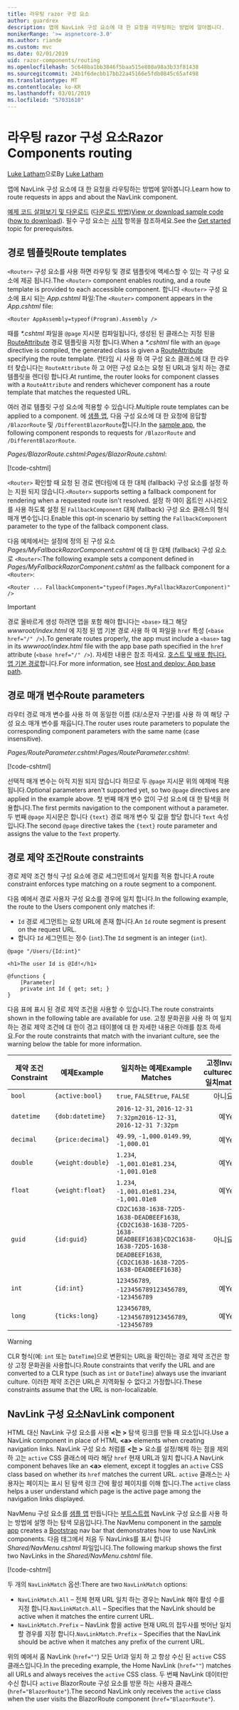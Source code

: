 ```yaml
---
title: 라우팅 razor 구성 요소
author: guardrex
description: 앱에 NavLink 구성 요소에 대 한 요청을 라우팅하는 방법에 알아봅니다.
monikerRange: '>= aspnetcore-3.0'
ms.author: riande
ms.custom: mvc
ms.date: 02/01/2019
uid: razor-components/routing
ms.openlocfilehash: 5c648ba1bb3846f5baa515e808a98a3b33f81438
ms.sourcegitcommit: 24b1f6decbb17bb22a45166e5fdb0845c65af498
ms.translationtype: MT
ms.contentlocale: ko-KR
ms.lasthandoff: 03/01/2019
ms.locfileid: "57031610"
---
```

# <a name="razor-components-routing"></a><span data-ttu-id="f0ea2-103">라우팅 razor 구성 요소</span><span class="sxs-lookup"><span data-stu-id="f0ea2-103">Razor Components routing</span></span>

<span data-ttu-id="f0ea2-104">[Luke Latham](https://github.com/guardrex)으로</span><span class="sxs-lookup"><span data-stu-id="f0ea2-104">By [Luke Latham](https://github.com/guardrex)</span></span>

<span data-ttu-id="f0ea2-105">앱에 NavLink 구성 요소에 대 한 요청을 라우팅하는 방법에 알아봅니다.</span><span class="sxs-lookup"><span data-stu-id="f0ea2-105">Learn how to route requests in apps and about the NavLink component.</span></span>

<span data-ttu-id="f0ea2-106">[예제 코드 살펴보기 및 다운로드](https://github.com/aspnet/Docs/tree/master/aspnetcore/razor-components/common/samples/) ([다운로드 방법](xref:index#how-to-download-a-sample))</span><span class="sxs-lookup"><span data-stu-id="f0ea2-106">[View or download sample code](https://github.com/aspnet/Docs/tree/master/aspnetcore/razor-components/common/samples/) ([how to download](xref:index#how-to-download-a-sample)).</span></span> <span data-ttu-id="f0ea2-107">필수 구성 요소는 [시작](xref:razor-components/get-started) 항목을 참조하세요.</span><span class="sxs-lookup"><span data-stu-id="f0ea2-107">See the [Get started](xref:razor-components/get-started) topic for prerequisites.</span></span>

## <a name="route-templates"></a><span data-ttu-id="f0ea2-108">경로 템플릿</span><span class="sxs-lookup"><span data-stu-id="f0ea2-108">Route templates</span></span>

<span data-ttu-id="f0ea2-109">`<Router>` 구성 요소를 사용 하면 라우팅 및 경로 템플릿에 액세스할 수 있는 각 구성 요소에 제공 됩니다.</span><span class="sxs-lookup"><span data-stu-id="f0ea2-109">The `<Router>` component enables routing, and a route template is provided to each accessible component.</span></span> <span data-ttu-id="f0ea2-110">합니다 `<Router>` 구성 요소에 표시 되는 *App.cshtml* 파일:</span><span class="sxs-lookup"><span data-stu-id="f0ea2-110">The `<Router>` component appears in the *App.cshtml* file:</span></span>

```cshtml
<Router AppAssembly=typeof(Program).Assembly />
```

<span data-ttu-id="f0ea2-111">때를  *\*.cshtml* 파일을 `@page` 지시문 컴파일됩니다, 생성된 된 클래스는 지정 된을 [RouteAttribute](/dotnet/api/microsoft.aspnetcore.mvc.routeattribute) 경로 템플릿을 지정 합니다.</span><span class="sxs-lookup"><span data-stu-id="f0ea2-111">When a *\*.cshtml* file with an `@page` directive is compiled, the generated class is given a [RouteAttribute](/dotnet/api/microsoft.aspnetcore.mvc.routeattribute) specifying the route template.</span></span> <span data-ttu-id="f0ea2-112">런타임 시 사용 하 여 구성 요소 클래스에 대 한 라우터 찾습니다는 `RouteAttribute` 하 고 어떤 구성 요소는 요청 된 URL과 일치 하는 경로 템플릿을 렌더링 합니다.</span><span class="sxs-lookup"><span data-stu-id="f0ea2-112">At runtime, the router looks for component classes with a `RouteAttribute` and renders whichever component has a route template that matches the requested URL.</span></span>

<span data-ttu-id="f0ea2-113">여러 경로 템플릿 구성 요소에 적용할 수 있습니다.</span><span class="sxs-lookup"><span data-stu-id="f0ea2-113">Multiple route templates can be applied to a component.</span></span> <span data-ttu-id="f0ea2-114">에 [샘플 앱](https://github.com/aspnet/Docs/tree/master/aspnetcore/razor-components/common/samples/), 다음 구성 요소에 대 한 요청에 응답할 `/BlazorRoute` 및 `/DifferentBlazorRoute`합니다.</span><span class="sxs-lookup"><span data-stu-id="f0ea2-114">In the [sample app](https://github.com/aspnet/Docs/tree/master/aspnetcore/razor-components/common/samples/), the following component responds to requests for `/BlazorRoute` and `/DifferentBlazorRoute`.</span></span>

<span data-ttu-id="f0ea2-115">*Pages/BlazorRoute.cshtml*:</span><span class="sxs-lookup"><span data-stu-id="f0ea2-115">*Pages/BlazorRoute.cshtml*:</span></span>

[!code-cshtml[](common/samples/3.x/BlazorSample/Pages/BlazorRoute.cshtml?start=1&end=4)]

<span data-ttu-id="f0ea2-116">`<Router>` 확인할 때 요청 된 경로 렌더링에 대 한 대체 (fallback) 구성 요소를 설정 하는 지원 되지 않습니다.</span><span class="sxs-lookup"><span data-stu-id="f0ea2-116">`<Router>` supports setting a fallback component for rendering when a requested route isn't resolved.</span></span> <span data-ttu-id="f0ea2-117">설정 하 여이 옵트인 시나리오를 사용 하도록 설정 된 `FallbackComponent` 대체 (fallback) 구성 요소 클래스의 형식 매개 변수입니다.</span><span class="sxs-lookup"><span data-stu-id="f0ea2-117">Enable this opt-in scenario by setting the `FallbackComponent` parameter to the type of the fallback component class.</span></span>

<span data-ttu-id="f0ea2-118">다음 예제에서는 설정에 정의 된 구성 요소 *Pages/MyFallbackRazorComponent.cshtml* 에 대 한 대체 (fallback) 구성 요소로 `<Router>`:</span><span class="sxs-lookup"><span data-stu-id="f0ea2-118">The following example sets a component defined in *Pages/MyFallbackRazorComponent.cshtml* as the fallback component for a `<Router>`:</span></span>

```cshtml
<Router ... FallbackComponent="typeof(Pages.MyFallbackRazorComponent)" />
```

> [!IMPORTANT]
> <span data-ttu-id="f0ea2-119">경로 올바르게 생성 하려면 앱을 포함 해야 합니다는 `<base>` 태그 해당 *wwwroot/index.html* 에 지정 된 앱 기본 경로 사용 하 여 파일을 `href` 특성 (`<base href="/" />`).</span><span class="sxs-lookup"><span data-stu-id="f0ea2-119">To generate routes properly, the app must include a `<base>` tag in its *wwwroot/index.html* file with the app base path specified in the `href` attribute (`<base href="/" />`).</span></span> <span data-ttu-id="f0ea2-120">자세한 내용은 참조 하세요. [호스트 및 배포 합니다. 앱 기본 경로](xref:host-and-deploy/razor-components/index#app-base-path)합니다.</span><span class="sxs-lookup"><span data-stu-id="f0ea2-120">For more information, see [Host and deploy: App base path](xref:host-and-deploy/razor-components/index#app-base-path).</span></span>

## <a name="route-parameters"></a><span data-ttu-id="f0ea2-121">경로 매개 변수</span><span class="sxs-lookup"><span data-stu-id="f0ea2-121">Route parameters</span></span>

<span data-ttu-id="f0ea2-122">라우터 경로 매개 변수를 사용 하 여 동일한 이름 (대/소문자 구분)를 사용 하 여 해당 구성 요소 매개 변수를 채웁니다.</span><span class="sxs-lookup"><span data-stu-id="f0ea2-122">The router uses route parameters to populate the corresponding component parameters with the same name (case insensitive).</span></span>

<span data-ttu-id="f0ea2-123">*Pages/RouteParameter.cshtml*:</span><span class="sxs-lookup"><span data-stu-id="f0ea2-123">*Pages/RouteParameter.cshtml*:</span></span>

[!code-cshtml[](common/samples/3.x/BlazorSample/Pages/RouteParameter.cshtml?start=1&end=8)]

<span data-ttu-id="f0ea2-124">선택적 매개 변수는 아직 지원 되지 않습니다 하므로 두 `@page` 지시문 위의 예제에 적용 됩니다.</span><span class="sxs-lookup"><span data-stu-id="f0ea2-124">Optional parameters aren't supported yet, so two `@page` directives are applied in the example above.</span></span> <span data-ttu-id="f0ea2-125">첫 번째 매개 변수 없이 구성 요소에 대 한 탐색을 허용합니다.</span><span class="sxs-lookup"><span data-stu-id="f0ea2-125">The first permits navigation to the component without a parameter.</span></span> <span data-ttu-id="f0ea2-126">두 번째 `@page` 지시문은 합니다 `{text}` 경로 매개 변수 및 값을 할당 합니다 `Text` 속성입니다.</span><span class="sxs-lookup"><span data-stu-id="f0ea2-126">The second `@page` directive takes the `{text}` route parameter and assigns the value to the `Text` property.</span></span>

## <a name="route-constraints"></a><span data-ttu-id="f0ea2-127">경로 제약 조건</span><span class="sxs-lookup"><span data-stu-id="f0ea2-127">Route constraints</span></span>

<span data-ttu-id="f0ea2-128">경로 제약 조건 형식 구성 요소에 경로 세그먼트에서 일치를 적용 합니다.</span><span class="sxs-lookup"><span data-stu-id="f0ea2-128">A route constraint enforces type matching on a route segment to a component.</span></span>

<span data-ttu-id="f0ea2-129">다음 예에서 경로 사용자 구성 요소를 경우에 일치 합니다.</span><span class="sxs-lookup"><span data-stu-id="f0ea2-129">In the following example, the route to the Users component only matches if:</span></span>

* <span data-ttu-id="f0ea2-130">`Id` 경로 세그먼트는 요청 URL에 존재 합니다.</span><span class="sxs-lookup"><span data-stu-id="f0ea2-130">An `Id` route segment is present on the request URL.</span></span>
* <span data-ttu-id="f0ea2-131">합니다 `Id` 세그먼트는 정수 (`int`).</span><span class="sxs-lookup"><span data-stu-id="f0ea2-131">The `Id` segment is an integer (`int`).</span></span>

```cshtml
@page "/Users/{Id:int}"

<h1>The user Id is @Id!</h1>

@functions {
    [Parameter]
    private int Id { get; set; }
}
```

<span data-ttu-id="f0ea2-132">다음 표에 표시 된 경로 제약 조건을 사용할 수 있습니다.</span><span class="sxs-lookup"><span data-stu-id="f0ea2-132">The route constraints shown in the following table are available for use.</span></span> <span data-ttu-id="f0ea2-133">고정 문화권을 사용 하 여 일치 하는 경로 제약 조건에 대 한이 경고 테이블에 대 한 자세한 내용은 아래를 참조 하세요.</span><span class="sxs-lookup"><span data-stu-id="f0ea2-133">For the route constraints that match with the invariant culture, see the warning below the table for more information.</span></span>

| <span data-ttu-id="f0ea2-134">제약 조건</span><span class="sxs-lookup"><span data-stu-id="f0ea2-134">Constraint</span></span> | <span data-ttu-id="f0ea2-135">예제</span><span class="sxs-lookup"><span data-stu-id="f0ea2-135">Example</span></span>           | <span data-ttu-id="f0ea2-136">일치하는 예제</span><span class="sxs-lookup"><span data-stu-id="f0ea2-136">Example Matches</span></span>                                                                  | <span data-ttu-id="f0ea2-137">고정</span><span class="sxs-lookup"><span data-stu-id="f0ea2-137">Invariant</span></span><br><span data-ttu-id="f0ea2-138">culture</span><span class="sxs-lookup"><span data-stu-id="f0ea2-138">culture</span></span><br><span data-ttu-id="f0ea2-139">일치</span><span class="sxs-lookup"><span data-stu-id="f0ea2-139">matching</span></span> |
| ---------- | ----------------- | -------------------------------------------------------------------------------- | :------------------------------: |
| `bool`     | `{active:bool}`   | <span data-ttu-id="f0ea2-140">`true`, `FALSE`</span><span class="sxs-lookup"><span data-stu-id="f0ea2-140">`true`, `FALSE`</span></span>                                                                  | <span data-ttu-id="f0ea2-141">아니요</span><span class="sxs-lookup"><span data-stu-id="f0ea2-141">No</span></span>                               |
| `datetime` | `{dob:datetime}`  | <span data-ttu-id="f0ea2-142">`2016-12-31`, `2016-12-31 7:32pm`</span><span class="sxs-lookup"><span data-stu-id="f0ea2-142">`2016-12-31`, `2016-12-31 7:32pm`</span></span>                                                | <span data-ttu-id="f0ea2-143">예</span><span class="sxs-lookup"><span data-stu-id="f0ea2-143">Yes</span></span>                              |
| `decimal`  | `{price:decimal}` | <span data-ttu-id="f0ea2-144">`49.99`, `-1,000.01`</span><span class="sxs-lookup"><span data-stu-id="f0ea2-144">`49.99`, `-1,000.01`</span></span>                                                             | <span data-ttu-id="f0ea2-145">예</span><span class="sxs-lookup"><span data-stu-id="f0ea2-145">Yes</span></span>                              |
| `double`   | `{weight:double}` | <span data-ttu-id="f0ea2-146">`1.234`, `-1,001.01e8`</span><span class="sxs-lookup"><span data-stu-id="f0ea2-146">`1.234`, `-1,001.01e8`</span></span>                                                           | <span data-ttu-id="f0ea2-147">예</span><span class="sxs-lookup"><span data-stu-id="f0ea2-147">Yes</span></span>                              |
| `float`    | `{weight:float}`  | <span data-ttu-id="f0ea2-148">`1.234`, `-1,001.01e8`</span><span class="sxs-lookup"><span data-stu-id="f0ea2-148">`1.234`, `-1,001.01e8`</span></span>                                                           | <span data-ttu-id="f0ea2-149">예</span><span class="sxs-lookup"><span data-stu-id="f0ea2-149">Yes</span></span>                              |
| `guid`     | `{id:guid}`       | <span data-ttu-id="f0ea2-150">`CD2C1638-1638-72D5-1638-DEADBEEF1638`, `{CD2C1638-1638-72D5-1638-DEADBEEF1638}`</span><span class="sxs-lookup"><span data-stu-id="f0ea2-150">`CD2C1638-1638-72D5-1638-DEADBEEF1638`, `{CD2C1638-1638-72D5-1638-DEADBEEF1638}`</span></span> | <span data-ttu-id="f0ea2-151">아니요</span><span class="sxs-lookup"><span data-stu-id="f0ea2-151">No</span></span>                               |
| `int`      | `{id:int}`        | <span data-ttu-id="f0ea2-152">`123456789`, `-123456789`</span><span class="sxs-lookup"><span data-stu-id="f0ea2-152">`123456789`, `-123456789`</span></span>                                                        | <span data-ttu-id="f0ea2-153">예</span><span class="sxs-lookup"><span data-stu-id="f0ea2-153">Yes</span></span>                              |
| `long`     | `{ticks:long}`    | <span data-ttu-id="f0ea2-154">`123456789`, `-123456789`</span><span class="sxs-lookup"><span data-stu-id="f0ea2-154">`123456789`, `-123456789`</span></span>                                                        | <span data-ttu-id="f0ea2-155">예</span><span class="sxs-lookup"><span data-stu-id="f0ea2-155">Yes</span></span>                              |

> [!WARNING]
> <span data-ttu-id="f0ea2-156">CLR 형식(예: `int` 또는 `DateTime`)으로 변환되는 URL을 확인하는 경로 제약 조건은 항상 고정 문화권을 사용합니다.</span><span class="sxs-lookup"><span data-stu-id="f0ea2-156">Route constraints that verify the URL and are converted to a CLR type (such as `int` or `DateTime`) always use the invariant culture.</span></span> <span data-ttu-id="f0ea2-157">이러한 제약 조건은 URL은 지역화될 수 없다고 가정합니다.</span><span class="sxs-lookup"><span data-stu-id="f0ea2-157">These constraints assume that the URL is non-localizable.</span></span>

## <a name="navlink-component"></a><span data-ttu-id="f0ea2-158">NavLink 구성 요소</span><span class="sxs-lookup"><span data-stu-id="f0ea2-158">NavLink component</span></span>

<span data-ttu-id="f0ea2-159">HTML 대신 NavLink 구성 요소를 사용  **\<는 >** 탐색 링크를 만들 때 요소입니다.</span><span class="sxs-lookup"><span data-stu-id="f0ea2-159">Use a NavLink component in place of HTML **\<a>** elements when creating navigation links.</span></span> <span data-ttu-id="f0ea2-160">NavLink 구성 요소 처럼를  **\<는 >** 요소를 설정/해제 하는 점을 제외 하 고는 `active` CSS 클래스에 따라 해당 `href` 현재 URL과 일치 합니다.</span><span class="sxs-lookup"><span data-stu-id="f0ea2-160">A NavLink component behaves like an **\<a>** element, except it toggles an `active` CSS class based on whether its `href` matches the current URL.</span></span> <span data-ttu-id="f0ea2-161">`active` 클래스는 사용자는 페이지는 표시 된 탐색 링크 간에 활성 페이지를 이해 합니다.</span><span class="sxs-lookup"><span data-stu-id="f0ea2-161">The `active` class helps a user understand which page is the active page among the navigation links displayed.</span></span>

<span data-ttu-id="f0ea2-162">NavMenu 구성 요소를 [샘플 앱](https://github.com/aspnet/Docs/tree/master/aspnetcore/razor-components/common/samples/) 만듭니다는 [부트스트랩](https://getbootstrap.com/docs/) NavLink 구성 요소를 사용 하는 방법에 설명 하는 탐색 모음입니다.</span><span class="sxs-lookup"><span data-stu-id="f0ea2-162">The NavMenu component in the [sample app](https://github.com/aspnet/Docs/tree/master/aspnetcore/razor-components/common/samples/) creates a [Bootstrap](https://getbootstrap.com/docs/) nav bar that demonstrates how to use NavLink components.</span></span> <span data-ttu-id="f0ea2-163">다음 태그에서 처음 두 NavLinks를 표시 합니다 *Shared/NavMenu.cshtml* 파일입니다.</span><span class="sxs-lookup"><span data-stu-id="f0ea2-163">The following markup shows the first two NavLinks in the *Shared/NavMenu.cshtml* file.</span></span>

[!code-cshtml[](common/samples/3.x/BlazorSample/Shared/NavMenu.cshtml?start=13&end=24&highlight=4-6,9-11)]

<span data-ttu-id="f0ea2-164">두 개의 `NavLinkMatch` 옵션:</span><span class="sxs-lookup"><span data-stu-id="f0ea2-164">There are two `NavLinkMatch` options:</span></span>

* <span data-ttu-id="f0ea2-165">`NavLinkMatch.All` &ndash; 전체 현재 URL 일치 하는 경우는 NavLink 해야 활성 수를 지정 합니다.</span><span class="sxs-lookup"><span data-stu-id="f0ea2-165">`NavLinkMatch.All` &ndash; Specifies that the NavLink should be active when it matches the entire current URL.</span></span>
* <span data-ttu-id="f0ea2-166">`NavLinkMatch.Prefix` &ndash; NavLink 함을 active 현재 URL의 접두사를 벗어난 일치할 경우를 지정 합니다.</span><span class="sxs-lookup"><span data-stu-id="f0ea2-166">`NavLinkMatch.Prefix` &ndash; Specifies that the NavLink should be active when it matches any prefix of the current URL.</span></span>

<span data-ttu-id="f0ea2-167">위의 예에서 홈 NavLink (`href=""`) 모든 Url과 일치 하 고 항상 수신 된 `active` CSS 클래스입니다.</span><span class="sxs-lookup"><span data-stu-id="f0ea2-167">In the preceding example, the Home NavLink (`href=""`) matches all URLs and always receives the `active` CSS class.</span></span> <span data-ttu-id="f0ea2-168">두 번째 NavLink 데이터만 수신 합니다 `active` BlazorRoute 구성 요소를 방문 하는 사용자 클래스 (`href="BlazorRoute"`).</span><span class="sxs-lookup"><span data-stu-id="f0ea2-168">The second NavLink only receives the `active` class when the user visits the BlazorRoute component (`href="BlazorRoute"`).</span></span>
